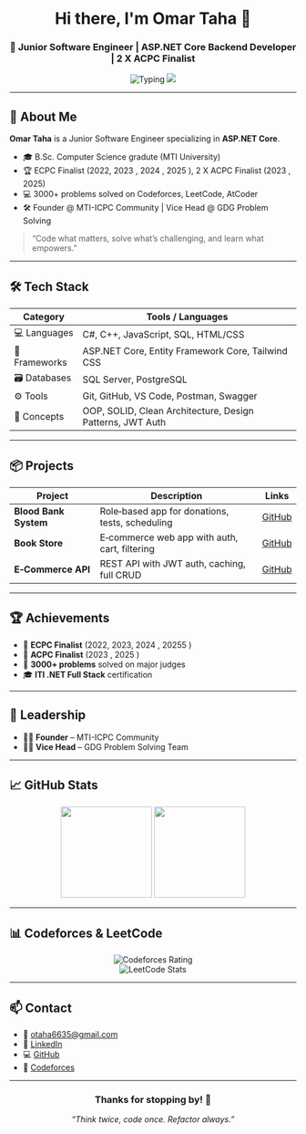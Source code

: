 <!-- =================== HEADER =================== -->
<div align="center">

<h1>Hi there, I'm <strong>Omar Taha</strong> 👋</h1>
<h3>🚀 Junior Software Engineer | ASP.NET Core Backend Developer | 2 X ACPC Finalist</h3>

<img src="https://readme-typing-svg.demolab.com?font=Fira+Code&weight=500&size=22&pause=1000&color=38BDF8&center=true&vCenter=true&width=600&lines=Code.+Compete.+Create.+Repeat.;Backend+Engineer+%7C+Clean+Architecture;3000%2B+Problems+Solved+%7C+ECPC+%26+ACPC+Finalist" alt="Typing" />

<img src="https://komarev.com/ghpvc/?username=omartaha15&label=Profile+views&color=blueviolet&style=flat-square" />
</div>

---

## 🤹 About Me

**Omar Taha** is a Junior Software Engineer specializing in **ASP.NET Core**.  
- 🎓 B.Sc. Computer Science gradute (MTI University)  
- 🏆 ECPC Finalist (2022, 2023 , 2024 , 2025 ), 2 X ACPC Finalist (2023 , 2025)  
- 💻 3000+ problems solved on Codeforces, LeetCode, AtCoder  
- 🛠 Founder @ MTI-ICPC Community | Vice Head @ GDG Problem Solving    

> “Code what matters, solve what’s challenging, and learn what empowers.”

---

## 🛠 Tech Stack

| Category      | Tools / Languages                                  |
|---------------|----------------------------------------------------|
| 💻 Languages  | C#, C++, JavaScript, SQL, HTML/CSS                 |
| 🔧 Frameworks | ASP.NET Core, Entity Framework Core, Tailwind CSS  |
| 🗃 Databases  | SQL Server, PostgreSQL                             |
| ⚙️ Tools      | Git, GitHub, VS Code, Postman, Swagger             |
| 🧠 Concepts   | OOP, SOLID, Clean Architecture, Design Patterns, JWT Auth |

---

## 📦 Projects

| Project               | Description                                            | Links                                                                 |
|-----------------------|--------------------------------------------------------|-----------------------------------------------------------------------|
| **Blood Bank System** | Role‑based app for donations, tests, scheduling        | [GitHub](https://github.com/omartaha15/BloodBankSystem-GraduationProject-) |
| **Book Store**        | E‑commerce web app with auth, cart, filtering          | [GitHub](https://github.com/omartaha15/BookStore)                      |
| **E‑Commerce API**    | REST API with JWT auth, caching, full CRUD             | [GitHub](https://github.com/omartaha15/E-Commerce-API)                 |

---

## 🏆 Achievements

- 🥈 **ECPC Finalist** (2022, 2023, 2024 , 20255 )  
- 🏅 **ACPC Finalist** (2023 , 2025 )  
- 🧮 **3000+ problems** solved on major judges  
- 🎓 **ITI .NET Full Stack** certification  

---

## 👥 Leadership

- 👨‍🎓 **Founder** – MTI-ICPC Community
- 👨‍🏫 **Vice Head** – GDG Problem Solving Team  
---

## 📈 GitHub Stats

<p align="center">
  <img src="https://github-readme-stats.vercel.app/api?username=omartaha15&show_icons=true&theme=tokyonight&hide_border=true" height="160" />
  <img src="https://github-readme-streak-stats.herokuapp.com/?user=omartaha15&theme=tokyonight&hide_border=true" height="160" />
</p>

---

## 📊 Codeforces & LeetCode

<p align="center">
  <img src="https://cf.leed.at?id=Omar_Taha" alt="Codeforces Rating" />
  <br>
  <img src="https://leetcard.jacoblin.cool/otaha6635?theme=dark&font=Karla&ext=contest" alt="LeetCode Stats" />
</p>

---

## 📫 Contact

- 📧 otaha6635@gmail.com  
- 🔗 [LinkedIn](https://linkedin.com/in/omar157)  
- 💻 [GitHub](https://github.com/omartaha15)  
- 🎯 [Codeforces](https://codeforces.com/profile/Omar_Taha)  

---

<div align="center">
  <h3>Thanks for stopping by! 🚀</h3>
  <i>“Think twice, code once. Refactor always.”</i>
</div>
